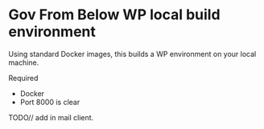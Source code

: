 # Gov From Below WP local build environment
Using standard Docker images, this builds a WP environment on your local machine.

Required
* Docker
* Port 8000 is clear

TODO// add in mail client.

